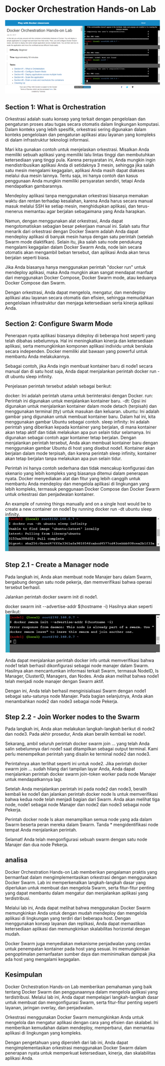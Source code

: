 # Docker Orchestration Hands-on Lab
<img src="/images/12.1.png" alt="Getting started" />

## Section 1: What is Orchestration
Orkestrasi adalah suatu konsep yang terkait dengan pengelolaan dan pengaturan proses atau tugas secara otomatis dalam lingkungan komputasi. Dalam konteks yang lebih spesifik, orkestrasi sering digunakan dalam konteks pengelolaan dan pengaturan aplikasi atau layanan yang kompleks di dalam infrastruktur teknologi informasi.

Mari kita gunakan contoh untuk menjelaskan orkestrasi. Misalkan Anda memiliki sebuah aplikasi yang memiliki lalu lintas tinggi dan membutuhkan ketersediaan yang tinggi pula. Karena persyaratan ini, Anda mungkin ingin mendistribusikan aplikasi Anda di setidaknya 3 mesin, sehingga jika salah satu mesin mengalami kegagalan, aplikasi Anda masih dapat diakses melalui dua mesin lainnya. Tentu saja, ini hanya contoh dan kasus penggunaan Anda mungkin memiliki persyaratan sendiri, tetapi Anda mendapatkan gambarannya.

Mendeploy aplikasi tanpa menggunakan orkestrasi biasanya memakan waktu dan rentan terhadap kesalahan, karena Anda harus secara manual masuk melalui SSH ke setiap mesin, menghidupkan aplikasi, dan terus-menerus memantau agar berjalan sebagaimana yang Anda harapkan.

Namun, dengan menggunakan alat orkestrasi, Anda dapat mengotomatiskan sebagian besar pekerjaan manual ini. Salah satu fitur menarik dari orkestrasi dengan Docker Swarm adalah Anda dapat mendeploy aplikasi di banyak mesin hanya dengan satu perintah (setelah Swarm mode diaktifkan). Selain itu, jika salah satu node pendukung mengalami kegagalan dalam Docker Swarm Anda, node lain secara otomatis akan mengambil beban tersebut, dan aplikasi Anda akan terus berjalan seperti biasa.

Jika Anda biasanya hanya menggunakan perintah "docker run" untuk mendeploy aplikasi, maka Anda mungkin akan sangat mendapat manfaat dari menggunakan Docker Compose, Docker Swarm mode, atau keduanya Docker Compose dan Swarm.

Dengan orkestrasi, Anda dapat mengelola, mengatur, dan mendeploy aplikasi atau layanan secara otomatis dan efisien, sehingga memudahkan pengelolaan infrastruktur dan menjaga ketersediaan serta kinerja aplikasi Anda.

## Section 2: Configure Swarm Mode
Penerapan nyata aplikasi biasanya dideploy di beberapa host seperti yang telah dibahas sebelumnya. Hal ini meningkatkan kinerja dan ketersediaan aplikasi, serta memungkinkan komponen aplikasi individu untuk berskala secara independen. Docker memiliki alat bawaan yang powerful untuk membantu Anda melakukannya.

Sebagai contoh, jika Anda ingin membuat kontainer baru di node1 secara manual dan di satu host saja, Anda dapat menjalankan perintah docker run -dt ubuntu sleep infinity.

Penjelasan perintah tersebut adalah sebagai berikut:

docker: Ini adalah perintah utama untuk berinteraksi dengan Docker.
run: Perintah ini digunakan untuk menjalankan kontainer baru.
-dt: Opsi ini digunakan untuk menjalankan kontainer dalam mode detach (terpisah) dan menggunakan terminal (tty) untuk masukan dan keluaran.
ubuntu: Ini adalah gambar yang digunakan untuk membuat kontainer baru. Dalam hal ini, kita menggunakan gambar Ubuntu sebagai contoh.
sleep infinity: Ini adalah perintah yang diberikan kepada kontainer yang berjalan, di mana kontainer akan tetap aktif dan tidak melakukan apa pun selain tidur selamanya. Ini digunakan sebagai contoh agar kontainer tetap berjalan.
Dengan menjalankan perintah tersebut, Anda akan membuat kontainer baru dengan menggunakan gambar Ubuntu di host yang disebut node1. Kontainer akan berjalan dalam mode terpisah, dan karena perintah sleep infinity, kontainer akan tetap berjalan tanpa melakukan apa pun selain tidur.

Perintah ini hanya contoh sederhana dan tidak mencakup konfigurasi dan skenario yang lebih kompleks yang biasanya ditemui dalam penerapan nyata. Docker menyediakan alat dan fitur yang lebih canggih untuk membantu Anda mendeploy dan mengelola aplikasi di lingkungan yang lebih kompleks, termasuk penggunaan Docker Compose dan Docker Swarm untuk orkestrasi dan penjadwalan kontainer.

An example of running things manually and on a single host would be to create a new container on node1 by running docker run -dt ubuntu sleep infinity.
<img src="/images/12.2.png" alt="Getting started" />

## Step 2.1 - Create a Manager node
Pada langkah ini, Anda akan membuat node Manajer baru dalam Swarm, bergabung dengan satu node pekerja, dan memverifikasi bahwa operasi tersebut berhasil.

Jalankan perintah docker swarm init di node1.

docker swarm init --advertise-addr $(hostname -i)
Hasilnya akan seperti berikut:
<img src="/images/12.3.png" alt="Getting started" />

Anda dapat menjalankan perintah docker info untuk memverifikasi bahwa node1 telah berhasil dikonfigurasi sebagai node manajer dalam Swarm. Hasilnya akan mencantumkan informasi terkait Swarm, termasuk NodeID, Is Manager, ClusterID, Managers, dan Nodes. Anda akan melihat bahwa node1 telah menjadi node manajer dengan Swarm aktif.

Dengan ini, Anda telah berhasil menginisialisasi Swarm dengan node1 sebagai satu-satunya node Manajer. Pada bagian selanjutnya, Anda akan menambahkan node2 dan node3 sebagai node Pekerja.

## Step 2.2 - Join Worker nodes to the Swarm
Pada langkah ini, Anda akan melakukan langkah-langkah berikut di node2 dan node3. Pada akhir prosedur, Anda akan beralih kembali ke node1.

Sekarang, ambil seluruh perintah docker swarm join ... yang telah Anda salin sebelumnya dari node1 saat ditampilkan sebagai output terminal. Kami perlu menempelkan perintah yang disalin ke terminal node2 dan node3.

Perintahnya akan terlihat seperti ini untuk node2. Jika perintah docker swarm join ... sudah hilang dari tampilan layar Anda, Anda dapat menjalankan perintah docker swarm join-token worker pada node Manajer untuk mendapatkannya lagi.

Setelah Anda menjalankan perintah ini pada node2 dan node3, beralih kembali ke node1 dan jalankan perintah docker node ls untuk memverifikasi bahwa kedua node telah menjadi bagian dari Swarm. Anda akan melihat tiga node, node1 sebagai node Manajer dan node2 dan node3 sebagai node Pekerja.

Perintah docker node ls akan menampilkan semua node yang ada dalam Swarm beserta peran mereka dalam Swarm. Tanda * mengidentifikasi node tempat Anda menjalankan perintah.

Selamat! Anda telah mengonfigurasi sebuah swarm dengan satu node Manajer dan dua node Pekerja.

## analisa
Docker Orchestration Hands-on Lab memberikan pengalaman praktis yang bermanfaat dalam mengimplementasikan orkestrasi dengan menggunakan Docker Swarm. Lab ini memperkenalkan langkah-langkah dasar yang diperlukan untuk membuat dan mengelola Swarm, serta fitur-fitur penting yang dapat membantu dalam mengatur dan menjalankan aplikasi yang terdistribusi.

Melalui lab ini, Anda dapat melihat bahwa menggunakan Docker Swarm memungkinkan Anda untuk dengan mudah mendeploy dan mengelola aplikasi di lingkungan yang terdiri dari beberapa host. Dengan menggunakan konsep layanan dan replikasi, Anda dapat memastikan ketersediaan aplikasi dan memungkinkan skalabilitas horizontal dengan mudah.

Docker Swarm juga menyediakan mekanisme penjadwalan yang cerdas untuk penempatan kontainer pada host yang sesuai. Ini memungkinkan pengoptimalan pemanfaatan sumber daya dan meminimalkan dampak jika ada host yang mengalami kegagalan.

## Kesimpulan

Docker Orchestration Hands-on Lab memberikan pemahaman yang baik tentang Docker Swarm dan penggunaannya dalam mengelola aplikasi yang terdistribusi. Melalui lab ini, Anda dapat mempelajari langkah-langkah dasar untuk membuat dan mengonfigurasi Swarm, serta fitur-fitur penting seperti layanan, jaringan overlay, dan penjadwalan.

Orkestrasi menggunakan Docker Swarm memungkinkan Anda untuk mengelola dan mengatur aplikasi dengan cara yang efisien dan skalabel. Ini memberikan kemudahan dalam mendeploy, memperbarui, dan memantau aplikasi di lingkungan yang kompleks.

Dengan pengetahuan yang diperoleh dari lab ini, Anda dapat mengimplementasikan orkestrasi menggunakan Docker Swarm dalam penerapan nyata untuk memperkuat ketersediaan, kinerja, dan skalabilitas aplikasi Anda.